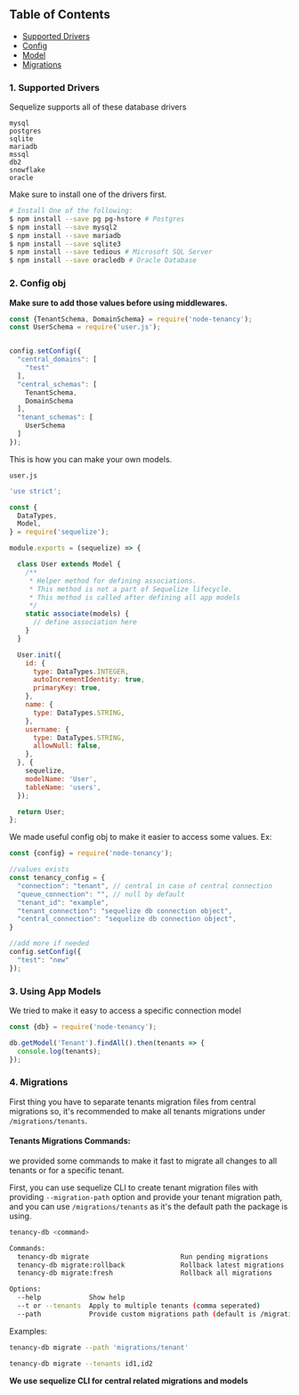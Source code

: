 ## Table of Contents

- [Supported Drivers](#1-supported-drivers)
- [Config](#2-config-obj)
- [Model](#3-using-app-models)
- [Migrations](#4-migrations)

### 1. Supported Drivers

Sequelize supports all of these database drivers

```text
mysql
postgres
sqlite
mariadb
mssql
db2
snowflake
oracle
```

Make sure to install one of the drivers first.

```bash
# Install One of the following:
$ npm install --save pg pg-hstore # Postgres
$ npm install --save mysql2
$ npm install --save mariadb
$ npm install --save sqlite3
$ npm install --save tedious # Microsoft SQL Server
$ npm install --save oracledb # Oracle Database
```

### 2. Config obj

**Make sure to add those values before using middlewares.**

```js
const {TenantSchema, DomainSchema} = require('node-tenancy');
const UserSchema = require('user.js');


config.setConfig({
  "central_domains": [
    "test"
  ],
  "central_schemas": [
    TenantSchema,
    DomainSchema
  ],
  "tenant_schemas": [
    UserSchema
  ]
});
```

This is how you can make your own models.

`user.js`

```js
'use strict';

const {
  DataTypes,
  Model,
} = require('sequelize');

module.exports = (sequelize) => {

  class User extends Model {
    /**
     * Helper method for defining associations.
     * This method is not a part of Sequelize lifecycle.
     * This method is called after defining all app models
     */
    static associate(models) {
      // define association here
    }
  }

  User.init({
    id: {
      type: DataTypes.INTEGER,
      autoIncrementIdentity: true,
      primaryKey: true,
    },
    name: {
      type: DataTypes.STRING,
    },
    username: {
      type: DataTypes.STRING,
      allowNull: false,
    },
  }, {
    sequelize,
    modelName: 'User',
    tableName: 'users',
  });

  return User;
};
```

We made useful config obj to make it easier to access some values.
Ex:

```js
const {config} = require('node-tenancy');

//values exists
const tenancy_config = {
  "connection": "tenant", // central in case of central connection
  "queue_connection": "", // null by default
  "tenant_id": "example",
  "tenant_connection": "sequelize db connection object",
  "central_connection": "sequelize db connection object",
}

//add more if needed
config.setConfig({
  "test": "new"
});
```

### 3. Using App Models

We tried to make it easy to access a specific connection model

```js
const {db} = require('node-tenancy');

db.getModel('Tenant').findAll().then(tenants => {
  console.log(tenants);
});
```

### 4. Migrations

First thing you have to separate tenants migration files from central migrations
so, it's recommended to make all tenants migrations under `/migrations/tenants`.

#### Tenants Migrations Commands:

we provided some commands to make it fast to migrate all changes to
all tenants or for a specific tenant.

First, you can use sequelize CLI to create tenant migration files with
providing `--migration-path` option and provide your tenant migration
path, and you can use `/migrations/tenants`
as it's the default path the package is using.

```bash
tenancy-db <command>

Commands:
  tenancy-db migrate                       Run pending migrations
  tenancy-db migrate:rollback              Rollback latest migrations
  tenancy-db migrate:fresh                 Rollback all migrations

Options:
  --help            Show help
  --t or --tenants  Apply to multiple tenants (comma seperated)
  --path            Provide custom migrations path (default is /migrations/tenants)
```

Examples:

```bash
tenancy-db migrate --path 'migrations/tenant'
```

```bash
tenancy-db migrate --tenants id1,id2
```

**We use sequelize CLI for central related migrations and models**

